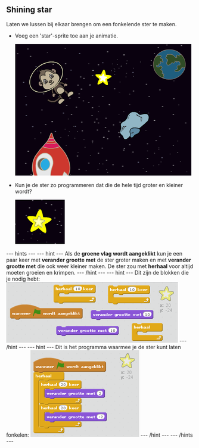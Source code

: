 ## Shining star

Laten we lussen bij elkaar brengen om een ​fonkelende ster te maken.

+ Voeg een 'star'-sprite toe aan je animatie.
    
    ![Adding a star sprite](images/space-star-sprite.png)

+ Kun je de ster zo programmeren dat die de hele tijd groter en kleiner wordt?
    
    ![Testing a shining star](images/space-star-test.png)

\--- hints \--- \--- hint \--- Als de **groene vlag wordt aangeklikt** kun je een paar keer met **verander grootte met** de ster groter maken en met **verander grootte met** die ook weer kleiner maken. De ster zou met **herhaal** voor altijd moeten groeien en krimpen. \--- /hint \--- \--- hint \--- Dit zijn de blokken die je nodig hebt: ![Blocks for a shining star](images/space-star-blocks.png) \--- /hint \--- \--- hint \--- Dit is het programma waarmee je de ster kunt laten fonkelen: ![Code for a shining star](images/space-star-code.png) \--- /hint \--- \--- /hints \---